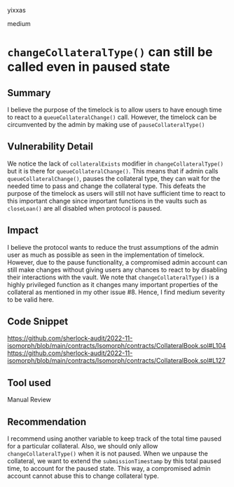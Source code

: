 yixxas

medium

# `changeCollateralType()` can still be called even in paused state

## Summary
I believe the purpose of the timelock is to allow users to have enough time to react to a `queueCollateralChange()` call. However, the timelock can be circumvented by the admin by making use of `pauseCollateralType()` 

## Vulnerability Detail
We notice the lack of `collateralExists` modifier in `changeCollateralType()` but it is there for `queueCollateralChange()`. This means that if admin calls `queueCollateralChange()`, pauses the collateral type, they can wait for the needed time to pass and change the collateral type. This defeats the purpose of the timelock as users will still not have sufficient time to react to this important change since important functions in the vaults such as `closeLoan()` are all disabled when protocol is paused.

## Impact
I believe the protocol wants to reduce the trust assumptions of the admin user as much as possible as seen in the implementation of timelock. However, due to the pause functionality, a compromised admin account can still make changes without giving users any chances to react to by disabling their interactions with the vault. We note that `changeCollateralType()` is a highly privileged function as it changes many important properties of the collateral as mentioned in my other issue #8. Hence, I find medium severity to be valid here.


## Code Snippet
https://github.com/sherlock-audit/2022-11-isomorph/blob/main/contracts/Isomorph/contracts/CollateralBook.sol#L104
https://github.com/sherlock-audit/2022-11-isomorph/blob/main/contracts/Isomorph/contracts/CollateralBook.sol#L127

## Tool used

Manual Review

## Recommendation
I recommend using another variable to keep track of the total time paused for a particular collateral. Also, we should only allow `changeCollateralType()` when it is not paused. When we unpause the collateral, we want to extend the `submissionTimestamp` by this total paused time, to account for the paused state. This way, a compromised admin account cannot abuse this to change collateral type.

